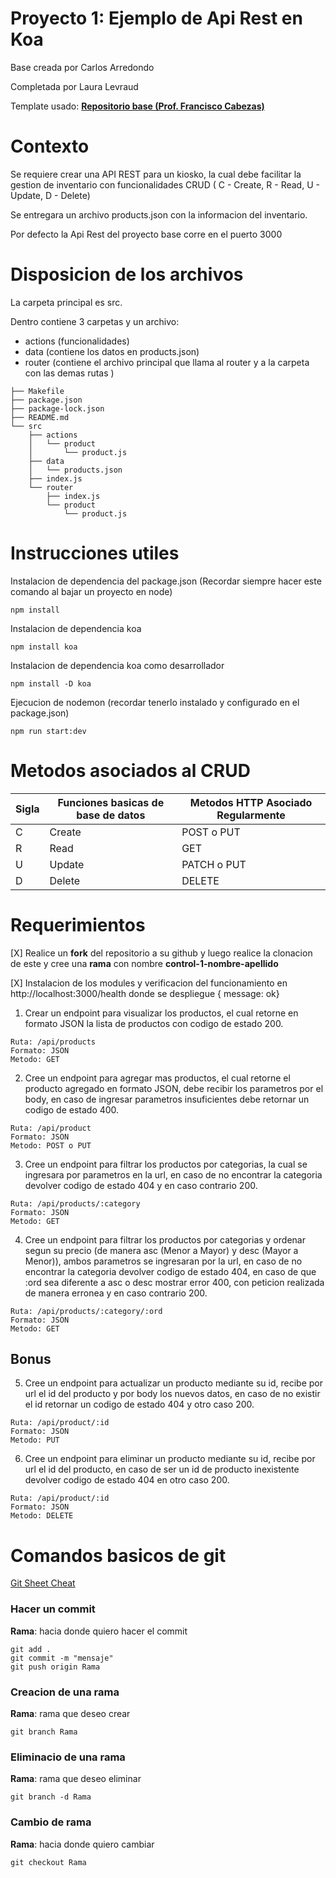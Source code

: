 # Proyecto 1:  **Ejemplo de Api Rest en Koa**

Base creada por Carlos Arredondo

Completada por Laura Levraud

Template usado: **[Repositorio base (Prof. Francisco Cabezas)](https://github.com/tel335/basic_rest_api)**

# Contexto
Se requiere crear una API REST para un kiosko, la cual debe facilitar la gestion de inventario con funcionalidades CRUD ( C - Create, R - Read, U - Update, D - Delete)

Se entregara un archivo products.json con la informacion del inventario.

Por defecto la Api Rest del proyecto base corre en el puerto 3000

# Disposicion de los archivos

La carpeta principal es src.

Dentro contiene 3 carpetas y un archivo: 
- actions (funcionalidades)
- data (contiene los datos en products.json)
- router (contiene el archivo principal que llama al router y a la carpeta con las demas rutas )

~~~
├── Makefile
├── package.json
├── package-lock.json
├── README.md
└── src
    ├── actions
    │   └── product
    │       └── product.js
    ├── data
    │   └── products.json
    ├── index.js
    └── router
        ├── index.js
        └── product
            └── product.js
~~~

# Instrucciones utiles

Instalacion de dependencia del package.json (Recordar siempre hacer este comando al bajar un proyecto en node)
~~~
npm install
~~~

Instalacion de dependencia koa
~~~
npm install koa
~~~

Instalacion de dependencia koa como desarrollador
~~~
npm install -D koa
~~~

Ejecucion de nodemon (recordar tenerlo instalado y configurado en el package.json)
~~~
npm run start:dev
~~~

# Metodos asociados al CRUD

| Sigla | Funciones basicas de base de datos   | Metodos HTTP Asociado Regularmente |
| -------- | -------- | ------- |
| C  | Create | POST o PUT    |
| R  | Read | GET     |
| U  | Update | PATCH o PUT  |
| D  | Delete | DELETE    |

# Requerimientos

[X] Realice un **fork** del repositorio a su github y luego realice la clonacion de este y cree una **rama** con nombre **control-1-nombre-apellido**

[X] Instalacion de los modules y verificacion del funcionamiento en http://localhost:3000/health donde se despliegue { message: ok}

1. Crear un endpoint para visualizar los productos, el cual retorne en formato JSON la lista de productos con codigo de estado 200.

~~~
Ruta: /api/products
Formato: JSON
Metodo: GET
~~~

2. Cree un endpoint para agregar mas productos, el cual retorne el producto agregado en formato JSON, debe recibir los parametros por el body, en caso de ingresar parametros insuficientes debe retornar un codigo de estado 400.

~~~
Ruta: /api/product
Formato: JSON
Metodo: POST o PUT
~~~

3. Cree un endpoint para filtrar los productos por categorias, la cual se ingresara por parametros en la url, en caso de no encontrar la categoria devolver codigo de estado 404 y en caso contrario 200.

~~~
Ruta: /api/products/:category
Formato: JSON
Metodo: GET
~~~

4. Cree un endpoint para filtrar los productos por categorias y ordenar segun su precio (de manera asc (Menor a Mayor) y desc (Mayor a Menor)), ambos parametros se ingresaran por la url, en caso de no encontrar la categoria devolver codigo de estado 404, en caso de que :ord sea diferente a asc o desc mostrar error 400, con peticion realizada de manera erronea y en caso contrario 200.

~~~
Ruta: /api/products/:category/:ord
Formato: JSON
Metodo: GET
~~~

## Bonus

5. Cree un endpoint para actualizar un producto mediante su id, recibe por url el id del producto y por body los nuevos datos, en caso de no existir el id retornar un codigo de estado 404 y otro caso 200.

~~~
Ruta: /api/product/:id
Formato: JSON
Metodo: PUT
~~~

6. Cree un endpoint para eliminar un producto mediante su id, recibe por url el id del producto, en caso de ser un id de producto inexistente devolver codigo de estado 404 en otro caso 200.

~~~
Ruta: /api/product/:id
Formato: JSON
Metodo: DELETE
~~~

# Comandos basicos de git

[Git Sheet Cheat](https://about.gitlab.com/images/press/git-cheat-sheet.pdf)

### Hacer un commit

**Rama**: hacia donde quiero hacer el commit

~~~
git add .
git commit -m "mensaje"
git push origin Rama
~~~

### Creacion de una rama

**Rama**: rama que deseo crear

~~~
git branch Rama
~~~

### Eliminacio de una rama

**Rama**: rama que deseo eliminar
~~~
git branch -d Rama
~~~

### Cambio de rama

**Rama**: hacia donde quiero cambiar

~~~
git checkout Rama
~~~

